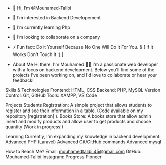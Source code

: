 - 👋 Hi, I’m @Mouhamed-Talibi
- 👀 I’m interested in Backend Developement
- 🌱 I’m currently learning Php
- 💞️ I’m looking to collaborate on a company
- ⚡ Fun fact: Do it Yourself Because No One Will Do It For You. & [ If It Works Don't Touch It :) ]

- About Me Hi there, I'm Mouhamed 🖐🏼 I'm a passionate web developer with a focus on backend development. Below you'll find some of the projects I've been working on, and I'd love to collaborate or hear your feedback!

Skills & Technologies 
  Frontend: HTML, CSS 
  Backend: PHP, MySQL 
  Version Control: Git, GitHub 
  Tools: XAMPP, VS Code

Projects 
  Students Registration: 
    A simple project that allows students to register and see their information in a table. (Code available on my repository [registration] ). 
  Books Store: 
    A books store that allow admin insert and modify products and allow user to get products and choose quantity (Work in progress!)

Learning Currently, I'm expanding my knowledge in backend development: 
  Advanced PHP (Laravel) 
  Advanced Git/GitHub commands
  Advanced mysql 

How to Reach Me? 
  Email: mouhamedtalibi.45@gmail.com 
  GitHub: Mouhamed-Talibi 
  Instagram: Progress Pioneer

<!---
Mouhamed-Talibi/Mouhamed-Talibi is a ✨ special ✨ repository because its `README.md` (this file) appears on your GitHub profile.
You can click the Preview link to take a look at your changes.
--->
